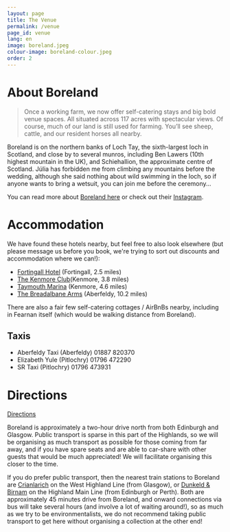 ```yaml
---
layout: page
title: The Venue
permalink: /venue
page_id: venue
lang: en
image: boreland.jpeg
colour-image: boreland-colour.jpeg
order: 2
---
```


# About Boreland

> Once a working farm, we now offer self-catering stays and big bold venue spaces. All situated across 117 acres with spectacular views.
> Of course, much of our land is still used for farming. You’ll see sheep, cattle, and our resident horses all nearby.

Boreland is on the northern banks of Loch Tay, the sixth-largest loch in Scotland, and close by to several munros, including Ben Lawers (10th highest mountain in the UK), and Schiehallion, the approximate centre of Scotland. Júlia has forbidden me from climbing any mountains before the wedding, although she said nothing about wild swimming in the loch, so if anyone wants to bring a wetsuit, you can join me before the ceremony...

You can read more about [Boreland here](https://borelandlochtay.co.uk/) or check out their [Instagram](https://www.instagram.com/boreland_lochtay/).

# Accommodation

We have found these hotels nearby, but feel free to also look elsewhere (but please message us before you book, we're trying to sort out discounts and accommodation where we can!):

- [Fortingall Hotel](https://www.fortingall.com/) (Fortingall, 2.5 miles)
- [The Kenmore Club](https://www.kenmoreclub.com/)(Kenmore, 3.8 miles)
- [Taymouth Marina](https://www.taymouthmarina.com/) (Kenmore, 4.6 miles)
- [The Breadalbane Arms](https://www.inspiredhotels.co.uk/breadalbane-arms-hotel) (Aberfeldy, 10.2 miles)

There are also a fair few self-catering cottages / AirBnBs nearby, including in Fearnan itself (which would be walking distance from Boreland).

## Taxis

- Aberfeldy Taxi (Aberfeldy) 01887 820370
- Elizabeth Yule (Pitlochry) 01796 472290
- SR Taxi (Pitlochry) 01796 473931

# Directions

[<i class="fa fa-map-pin" aria-hidden="true"></i> Directions](https://www.google.com/maps/dir//Boreland+Loch+Tay,+Boreland+Farm,+Fearnan,+Aberfeldy+PH15+2PG/)

Boreland is approximately a two-hour drive north from both Edinburgh and Glasgow. Public transport is sparse in this part of the Highlands, so we will be organising as much transport as possible for those coming from far away, and if you have spare seats and are able to car-share with other guests that would be much appreciated! We will facilitate organising this closer to the time.

If you do prefer public transport, then the nearest train stations to Boreland are [Crianlarich](https://www.google.com/maps/place/Crianlarich/@56.3904696,-4.6210261,17z/data=!3m1!4b1!4m6!3m5!1s0x4888e186b8475db5:0xb095bb83640b1c4f!8m2!3d56.3904667!4d-4.6184512!16zL20vMGJydGo0?entry=ttu) on the West Highland Line (from Glasgow), or [Dunkeld & Birnam](https://www.google.com/maps/place/Dunkeld+%26+Birnam/@56.5569701,-3.5807665,17z/data=!4m6!3m5!1s0x4886191f97b29139:0x2ba597e311c64e46!8m2!3d56.5569672!4d-3.5781916!16zL20vMGJ5eGx0?entry=ttu) on the Highland Main Line (from Edinburgh or Perth). Both are approximately 45 minutes drive from Boreland, and onward connections via bus will take several hours (and involve a lot of waiting around!), so as much as we try to be environmentalists, we do not recommend taking public transport to get here without organising a collection at the other end!
